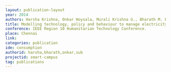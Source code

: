 ```yaml
---
layout: publication-layout
year: 2014
authors: Harsha Krishna, Onkar Hoysala, Murali Krishna G., Bharath M. Palavalli and Eswaran Subrahmanian.
title: Modelling technology, policy and behaviour to manage electricity consumption.
conference: IEEE Region 10 Humanitarian Technology Conference.
place: Chennai
link:
categories: publication
ide: consumption
authorid: harsha,bharath,onkar,sub
projectid: smart-campus
tag: publications
---
```

